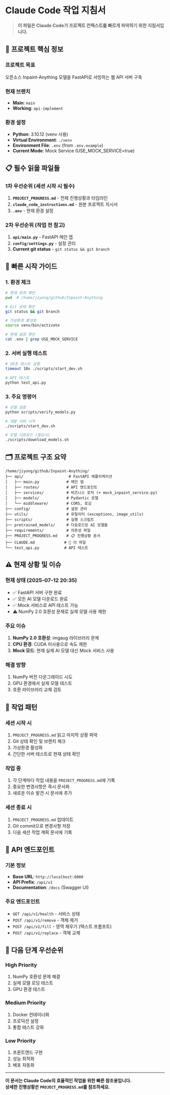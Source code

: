 # Claude Code 작업 지침서

> **이 파일은 Claude Code가 프로젝트 컨텍스트를 빠르게 파악하기 위한 지침서입니다.**

## 🎯 프로젝트 핵심 정보

### 프로젝트 목표
오픈소스 Inpaint-Anything 모델을 FastAPI로 서빙하는 웹 API 서버 구축

### 현재 브랜치
- **Main**: `main`
- **Working**: `api-implement`

### 환경 설정
- **Python**: 3.10.12 (venv 사용)
- **Virtual Environment**: `./venv`
- **Environment File**: `.env` (from `.env.example`)
- **Current Mode**: Mock Service (USE_MOCK_SERVICE=true)

## 📋 필수 읽을 파일들

### 1차 우선순위 (세션 시작 시 필수)
1. **`PROJECT_PROGRESS.md`** - 전체 진행상황과 타임라인
2. **`claude_code_instructions.md`** - 원본 프로젝트 지시서
3. **`.env`** - 현재 환경 설정

### 2차 우선순위 (작업 전 참고)
1. **`api/main.py`** - FastAPI 메인 앱
2. **`config/settings.py`** - 설정 관리
3. **Current git status** - `git status && git branch`

## 🚀 빠른 시작 가이드

### 1. 환경 체크
```bash
# 현재 위치 확인
pwd  # /home/jiyong/github/Inpaint-Anything

# Git 상태 확인
git status && git branch

# 가상환경 활성화
source venv/bin/activate

# 현재 설정 확인
cat .env | grep USE_MOCK_SERVICE
```

### 2. 서버 실행 테스트
```bash
# 10초 테스트 실행
timeout 10s ./scripts/start_dev.sh

# API 테스트
python test_api.py
```

### 3. 주요 명령어
```bash
# 모델 검증
python scripts/verify_models.py

# 개발 서버 시작
./scripts/start_dev.sh

# 모델 다운로드 (필요시)
./scripts/download_models.sh
```

## 🗂️ 프로젝트 구조 요약

```
/home/jiyong/github/Inpaint-Anything/
├── api/                    # FastAPI 애플리케이션
│   ├── main.py            # 메인 앱
│   ├── routes/            # API 엔드포인트
│   ├── services/          # 비즈니스 로직 (+ mock_inpaint_service.py)
│   ├── models/            # Pydantic 모델
│   └── middleware/        # CORS, 로깅
├── config/                # 설정 관리
├── utils/                 # 유틸리티 (exceptions, image_utils)
├── scripts/               # 실행 스크립트
├── pretrained_models/     # 다운로드된 AI 모델들
├── requirements/          # 의존성 파일
├── PROJECT_PROGRESS.md    # 📋 진행상황 문서
├── CLAUDE.md             # 📖 이 파일
└── test_api.py           # API 테스트
```

## ⚠️ 현재 상황 및 이슈

### 현재 상태 (2025-07-12 20:35)
- ✅ FastAPI 서버 구현 완료
- ✅ 모든 AI 모델 다운로드 완료
- ✅ Mock 서비스로 API 테스트 가능
- ⚠️ NumPy 2.0 호환성 문제로 실제 모델 사용 제한

### 주요 이슈
1. **NumPy 2.0 호환성**: imgaug 라이브러리 문제
2. **CPU 환경**: CUDA 미사용으로 속도 제한
3. **Mock 모드**: 현재 실제 AI 모델 대신 Mock 서비스 사용

### 해결 방향
1. NumPy 버전 다운그레이드 시도
2. GPU 환경에서 실제 모델 테스트
3. 호환 라이브러리 교체 검토

## 🔧 작업 패턴

### 세션 시작 시
1. `PROJECT_PROGRESS.md` 읽고 마지막 상황 파악
2. Git 상태 확인 및 브랜치 체크
3. 가상환경 활성화
4. 간단한 서버 테스트로 현재 상태 확인

### 작업 중
1. 각 단계마다 작업 내용을 `PROJECT_PROGRESS.md`에 기록
2. 중요한 변경사항은 즉시 문서화
3. 새로운 이슈 발견 시 문서에 추가

### 세션 종료 시
1. `PROJECT_PROGRESS.md` 업데이트
2. Git commit으로 변경사항 저장
3. 다음 세션 작업 계획 문서에 기록

## 📡 API 엔드포인트

### 기본 정보
- **Base URL**: `http://localhost:8000`
- **API Prefix**: `/api/v1`
- **Documentation**: `/docs` (Swagger UI)

### 주요 엔드포인트
- `GET /api/v1/health` - 서비스 상태
- `POST /api/v1/remove` - 객체 제거
- `POST /api/v1/fill` - 영역 채우기 (텍스트 프롬프트)
- `POST /api/v1/replace` - 객체 교체

## 🎯 다음 단계 우선순위

### High Priority
1. NumPy 호환성 문제 해결
2. 실제 모델 로딩 테스트
3. GPU 환경 테스트

### Medium Priority  
1. Docker 컨테이너화
2. 프로덕션 설정
3. 통합 테스트 강화

### Low Priority
1. 프론트엔드 구현
2. 성능 최적화
3. 배포 자동화

---

**이 문서는 Claude Code의 효율적인 작업을 위한 빠른 참조용입니다.**  
**상세한 진행상황은 `PROJECT_PROGRESS.md`를 참조하세요.**